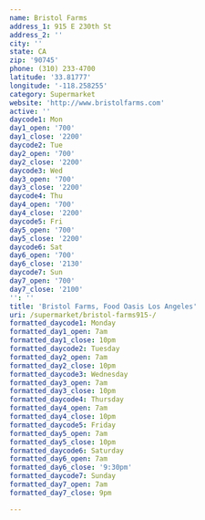 ```yaml
---
name: Bristol Farms
address_1: 915 E 230th St
address_2: ''
city: ''
state: CA
zip: '90745'
phone: (310) 233-4700
latitude: '33.81777'
longitude: '-118.258255'
category: Supermarket
website: 'http://www.bristolfarms.com'
active: ''
daycode1: Mon
day1_open: '700'
day1_close: '2200'
daycode2: Tue
day2_open: '700'
day2_close: '2200'
daycode3: Wed
day3_open: '700'
day3_close: '2200'
daycode4: Thu
day4_open: '700'
day4_close: '2200'
daycode5: Fri
day5_open: '700'
day5_close: '2200'
daycode6: Sat
day6_open: '700'
day6_close: '2130'
daycode7: Sun
day7_open: '700'
day7_close: '2100'
'': ''
title: 'Bristol Farms, Food Oasis Los Angeles'
uri: /supermarket/bristol-farms915-/
formatted_daycode1: Monday
formatted_day1_open: 7am
formatted_day1_close: 10pm
formatted_daycode2: Tuesday
formatted_day2_open: 7am
formatted_day2_close: 10pm
formatted_daycode3: Wednesday
formatted_day3_open: 7am
formatted_day3_close: 10pm
formatted_daycode4: Thursday
formatted_day4_open: 7am
formatted_day4_close: 10pm
formatted_daycode5: Friday
formatted_day5_open: 7am
formatted_day5_close: 10pm
formatted_daycode6: Saturday
formatted_day6_open: 7am
formatted_day6_close: '9:30pm'
formatted_daycode7: Sunday
formatted_day7_open: 7am
formatted_day7_close: 9pm

---
```

